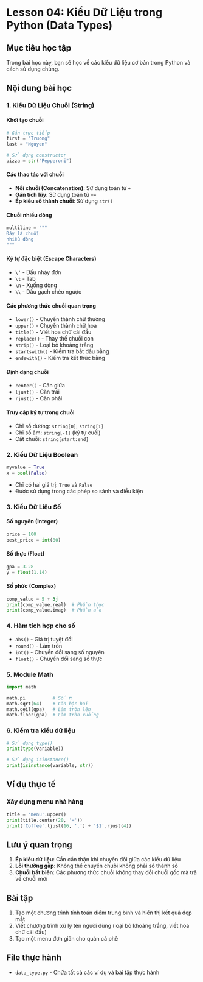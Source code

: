 # Lesson 04: Kiểu Dữ Liệu trong Python (Data Types)

## Mục tiêu học tập

Trong bài học này, bạn sẽ học về các kiểu dữ liệu cơ bản trong Python và cách sử dụng chúng.

## Nội dung bài học

### 1. Kiểu Dữ Liệu Chuỗi (String)

#### Khởi tạo chuỗi

```python
# Gán trực tiếp
first = "Truong"
last = "Nguyen"

# Sử dụng constructor
pizza = str("Pepperoni")
```

#### Các thao tác với chuỗi

- **Nối chuỗi (Concatenation)**: Sử dụng toán tử `+`
- **Gán tích lũy**: Sử dụng toán tử `+=`
- **Ép kiểu số thành chuỗi**: Sử dụng `str()`

#### Chuỗi nhiều dòng

```python
multiline = """
Đây là chuỗi
nhiều dòng
"""
```

#### Ký tự đặc biệt (Escape Characters)

- `\'` - Dấu nháy đơn
- `\t` - Tab
- `\n` - Xuống dòng
- `\\` - Dấu gạch chéo ngược

#### Các phương thức chuỗi quan trọng

- `lower()` - Chuyển thành chữ thường
- `upper()` - Chuyển thành chữ hoa
- `title()` - Viết hoa chữ cái đầu
- `replace()` - Thay thế chuỗi con
- `strip()` - Loại bỏ khoảng trắng
- `startswith()` - Kiểm tra bắt đầu bằng
- `endswith()` - Kiểm tra kết thúc bằng

#### Định dạng chuỗi

- `center()` - Căn giữa
- `ljust()` - Căn trái
- `rjust()` - Căn phải

#### Truy cập ký tự trong chuỗi

- Chỉ số dương: `string[0]`, `string[1]`
- Chỉ số âm: `string[-1]` (ký tự cuối)
- Cắt chuỗi: `string[start:end]`

### 2. Kiểu Dữ Liệu Boolean

```python
myvalue = True
x = bool(False)
```

- Chỉ có hai giá trị: `True` và `False`
- Được sử dụng trong các phép so sánh và điều kiện

### 3. Kiểu Dữ Liệu Số

#### Số nguyên (Integer)

```python
price = 100
best_price = int(80)
```

#### Số thực (Float)

```python
gpa = 3.28
y = float(1.14)
```

#### Số phức (Complex)

```python
comp_value = 5 + 3j
print(comp_value.real)  # Phần thực
print(comp_value.imag)  # Phần ảo
```

### 4. Hàm tích hợp cho số

- `abs()` - Giá trị tuyệt đối
- `round()` - Làm tròn
- `int()` - Chuyển đổi sang số nguyên
- `float()` - Chuyển đổi sang số thực

### 5. Module Math

```python
import math

math.pi          # Số π
math.sqrt(64)    # Căn bậc hai
math.ceil(gpa)   # Làm tròn lên
math.floor(gpa)  # Làm tròn xuống
```

### 6. Kiểm tra kiểu dữ liệu

```python
# Sử dụng type()
print(type(variable))

# Sử dụng isinstance()
print(isinstance(variable, str))
```

## Ví dụ thực tế

### Xây dựng menu nhà hàng

```python
title = 'menu'.upper()
print(title.center(20, '='))
print('Coffee'.ljust(16, '.') + '$1'.rjust(4))
```

## Lưu ý quan trọng

1. **Ép kiểu dữ liệu**: Cần cẩn thận khi chuyển đổi giữa các kiểu dữ liệu
2. **Lỗi thường gặp**: Không thể chuyển chuỗi không phải số thành số
3. **Chuỗi bất biến**: Các phương thức chuỗi không thay đổi chuỗi gốc mà trả về chuỗi mới

## Bài tập

1. Tạo một chương trình tính toán điểm trung bình và hiển thị kết quả đẹp mắt
2. Viết chương trình xử lý tên người dùng (loại bỏ khoảng trắng, viết hoa chữ cái đầu)
3. Tạo một menu đơn giản cho quán cà phê

## File thực hành

- `data_type.py` - Chứa tất cả các ví dụ và bài tập thực hành
